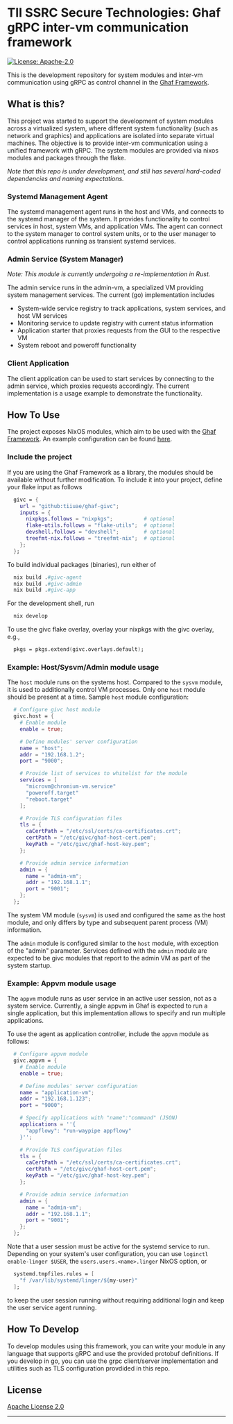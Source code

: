 <!--
    Copyright 2024 TII (SSRC) and the Ghaf contributors
    SPDX-License-Identifier: CC-BY-SA-4.0
-->
# TII SSRC Secure Technologies: Ghaf gRPC inter-vm communication framework

[![License: Apache-2.0](https://img.shields.io/badge/License-Apache--2.0-darkgreen.svg)](./LICENSES/LICENSE.Apache-2.0)

This is the development repository for system modules and inter-vm communication using gRPC as control
channel in the [Ghaf Framework](https://github.com/tiiuae/ghaf).

## What is this?

This project was started to support the development of system modules across a virtualized system, where different system functionality (such as network and graphics) and applications are isolated into separate virtual machines. The objective is to provide inter-vm communication using a unified framework with gRPC. The system modules are provided via nixos modules and packages through the flake.

*Note that this repo is under development, and still has several hard-coded dependencies and naming expectations.*

### Systemd Management Agent

The systemd management agent runs in the host and VMs, and connects to the systemd manager of the system. It provides functionality to control services in host, system VMs, and application VMs. The agent can connect to the system manager to control system units, or
to the user manager to control applications running as transient systemd services.

### Admin Service (System Manager)

*Note: This module is currently undergoing a re-implementation in Rust.*

The admin service runs in the admin-vm, a specialized VM providing system management services.
The current (go) implementation includes

* System-wide service registry to track applications, system services, and host VM services
* Monitoring service to update registry with current status information
* Application starter that proxies requests from the GUI to the respective VM
* System reboot and poweroff functionality

### Client Application

The client application can be used to start services by connecting to the admin service, which proxies
requests accordingly. The current implementation is a usage example to demonstrate the functionality.

## How To Use

The project exposes NixOS modules, which aim to be used with the [Ghaf Framework](https://github.com/tiiuae/ghaf).
An example configuration can be found [here](https://github.com/mbssrc/ghaf/tree/givc).

### Include the project

If you are using the Ghaf Framework as a library, the modules should be available without further modification.
To include it into your project, define your flake input as follows

```nix
  givc = {
    url = "github:tiiuae/ghaf-givc";
    inputs = {
      nixpkgs.follows = "nixpkgs";          # optional
      flake-utils.follows = "flake-utils";  # optional
      devshell.follows = "devshell";        # optional
      treefmt-nix.follows = "treefmt-nix";  # optional
    };
  };
```

To build individual packages (binaries), run either of

```nix
  nix build .#givc-agent
  nix build .#givc-admin
  nix build .#givc-app
```

For the development shell, run

```nix
  nix develop
```

To use the givc flake overlay, overlay your nixpkgs with the givc overlay, e.g.,

```nix
  pkgs = pkgs.extend(givc.overlays.default);
```

### Example: Host/Sysvm/Admin module usage

The `host` module runs on the systems host. Compared to the `sysvm` module, it is used to additionally control VM processes.
Only one `host` module should be present at a time. Sample `host` module configuration:

```nix
  # Configure givc host module
  givc.host = {
    # Enable module
    enable = true;

    # Define modules' server configuration
    name = "host";
    addr = "192.168.1.2";
    port = "9000";

    # Provide list of services to whitelist for the module
    services = [
      "microvm@chromium-vm.service"
      "poweroff.target"
      "reboot.target"
    ];

    # Provide TLS configuration files
    tls = {
      caCertPath = "/etc/ssl/certs/ca-certificates.crt";
      certPath = "/etc/givc/ghaf-host-cert.pem";
      keyPath = "/etc/givc/ghaf-host-key.pem";
    };

    # Provide admin service information
    admin = {
      name = "admin-vm";
      addr = "192.168.1.1";
      port = "9001";
    };
  };
```

The system VM module (`sysvm`) is used and configured the same as the host module, and only differs by type and subsequent parent process (VM) information.

The `admin` module is configured similar to the `host` module, with exception of the "admin" parameter. Services defined with the `admin` module are expected to be givc modules that report to the admin VM as part of the system startup.

### Example: Appvm module usage

The `appvm` module runs as user service in an active user session, not as a system service. Currently, a single appvm in Ghaf is expected to run a single application, but this implementation allows to specify and run multiple applications.

To use the agent as application controller, include the `appvm` module as follows:

```nix
  # Configure appvm module
  givc.appvm = {
    # Enable module
    enable = true;

    # Define modules' server configuration
    name = "application-vm";
    addr = "192.168.1.123";
    port = "9000";

    # Specify applications with "name":"command" (JSON)
    applications = ''{
      "appflowy": "run-waypipe appflowy"
    }'';

    # Provide TLS configuration files
    tls = {
      caCertPath = "/etc/ssl/certs/ca-certificates.crt";
      certPath = "/etc/givc/ghaf-host-cert.pem";
      keyPath = "/etc/givc/ghaf-host-key.pem";
    };

    # Provide admin service information
    admin = {
      name = "admin-vm";
      addr = "192.168.1.1";
      port = "9001";
    };
  };
```

Note that a user session must be active for the systemd service to run. Depending on your system's user configuration, you can use `loginctl enable-linger $USER`, the `users.users.<name>.linger` NixOS option, or

```nix
  systemd.tmpfiles.rules = [
    "f /var/lib/systemd/linger/${my-user}"
  ];
```

to keep the user session running without requiring additional login and keep the user service agent running.

## How To Develop

To develop modules using this framework, you can write your module in any language that supports gRPC and use the provided protobuf definitions. If you develop in go, you can use the grpc client/server implementation and utilities such as TLS configuration provdided in this repo.

## License

[Apache License 2.0](https://spdx.org/licenses/Apache-2.0.html)

---
